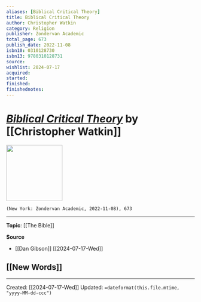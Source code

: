 ```yaml
---
aliases: [Biblical Critical Theory]
title: Biblical Critical Theory
author: Christopher Watkin
category: Religion
publisher: Zondervan Academic
total_page: 673
publish_date: 2022-11-08
isbn10: 0310128730
isbn13: 9780310128731
source: 
wishlist: 2024-07-17
acquired: 
started: 
finished: 
finishednotes: 
---
```

# *[Biblical Critical Theory]()* by [[Christopher Watkin]]

<img src="http://books.google.com/books/content?id=iFhzEAAAQBAJ&printsec=frontcover&img=1&zoom=1&edge=curl&source=gbs_api" width=150>

`(New York: Zondervan Academic, 2022-11-08), 673`



--- 
**Topic**: [[The Bible]]

**Source**
- [[Dan Gibson]] [[2024-07-17-Wed]]
 
**[[New Words]]**
- 

---
Created: [[2024-07-17-Wed]]
Updated: `=dateformat(this.file.mtime, "yyyy-MM-dd-ccc")`
